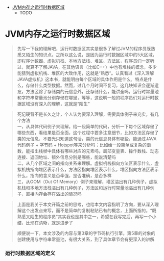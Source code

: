 - [JVM内存之运行时数据区域](#JVM内存之运行时数据区域)
  - TODO

# JVM内存之运行时数据区域

> 先写一下我的理解吧，运行时数据区其实是很多了解过JVM的程序员既熟悉又陌生的知识点。之所以这么说，是因为运行时数据区域中的5大区域，即程序计数器、虚拟机栈、本地方法栈、堆区、方法区，程序员们一定听过，就算不了解JAVA，在其他语言（比如C++）中也有堆栈的概念，多少能猜到虚拟机栈、堆区的大致作用，这就是“熟悉”。认真看过《深入理解JAVA虚拟机》这本书，就能明白每个区域的具体作用是什么，特点是什么，存储什么类型数据。然而，过几个月时间不复习，这几块知识会逐渐遗忘，方法区除了存储类的元信息外，还存储什么，能讲全吗，运行时常量池和字符串常量池分别存储在哪里，等等，这说明一般的程序员们对运行时数据区域没有深入的理解，这就是“陌生”

> 死记硬背不是长久之计，个人认为要深入理解，需要具体例子来充实，有几个方法<br>
> 一，从具体代码例子来理解。给一段简单的代码，分析一下每个区域存储了哪些东西，看结果是否全面，这个过程中要多注意细节，比如方法区存储了类的元信息，不要光只知道这句话，类的元信息具体有哪些，能通过JAVA代码例子 + 字节码 + Hotspot等来分析吗；比如给一段简单或复杂的函数，能指出栈帧中具体有哪些对应的元素吗，局部变量表、操作数栈、动态连接、返回地址、额外信息分别是哪些，能说清楚吗<br>
> 二，从几个区域之间的指向关系来理解。虚拟机栈指向方法区表示什么，虚拟机栈指向堆区表示什么，方法区指向堆区表示什么，堆区指向方法区表示什么，指向的含义是否牵强，是否准确，是否多样<br>
> 三，从OOM（Out Of Memory）例子来理解，堆区溢出有几种例子，虚拟机栈和本地方法栈溢出有几种例子，方法区和运行时常量池溢出有几种例子，直接内存会存在溢出的情况吗

> 上面是我关于本文开篇之前的思考，也给本文内容指明了方向，要从深入理解这个出发点来写，而不是简单的复制粘贴已有的概念，上面所指的，“既熟悉又陌生的程序员”其实我也是其中之一，希望在我写完后，再写一个小结，比现在清晰，就是进步了

> 顺便说一下，本文涉及的内容与第3章的字节码执行引擎，第5章的对象的创建使用与字符串常量池，有很大关系，到了具体章节会有更深入的讲解

### 运行时数据区域的定义

